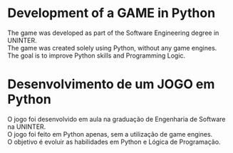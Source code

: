 # Development of a GAME in Python
The game was developed as part of the Software Engineering degree in UNINTER. <br/>
The game was created solely using Python, without any game engines. <br/>
The goal is to improve Python skills and Programming Logic. <br/>

# Desenvolvimento de um JOGO em Python
O jogo foi desenvolvido em aula na graduação de Engenharia de Software na UNINTER. <br/>
O jogo foi feito em Python apenas, sem a utilização de game engines. <br/>
O objetivo é evoluir as habilidades em Python e Lógica de Programação. <br/>
